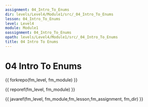 ```yaml
---
assignment: 04_Intro_To_Enums
dir: levels/Level4/Module1/src/_04_Intro_To_Enums
lesson: 04_Intro_To_Enums
level: Level4
module: Module1
oassignment: 04_Intro_To_Enums
opath: levels/Level4/Module1/src/_04_Intro_To_Enums
title: 04 Intro To Enums
---
```

# 04 Intro To Enums

{{ forkrepo(fm_level, fm_module) }}

{{ reporef(fm_level, fm_module) }}




{{ javaref(fm_level, fm_module,fm_lesson,fm_assignment, fm_dir) }}

